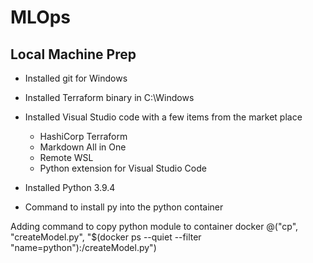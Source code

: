 # MLOps

## Local Machine Prep
- Installed git for Windows
- Installed Terraform binary in C:\Windows
- Installed Visual Studio code with a few items from the market place
    - HashiCorp Terraform
    - Markdown All in One
    - Remote WSL
    - Python extension for Visual Studio Code
- Installed Python 3.9.4

- Command to install py into the python container

Adding command to copy python module to container
docker @("cp", "createModel.py", "$(docker ps --quiet --filter "name=python"):/createModel.py")   
